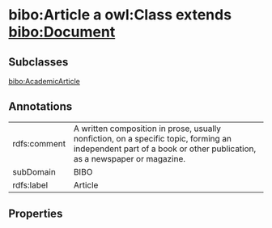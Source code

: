 # bibo:Article a owl:Class extends [bibo:Document](/ontology/bibo/Document)

## Subclasses

[bibo:AcademicArticle](/ontology/bibo/AcademicArticle)

## Annotations

|||
|-----|-----|
|rdfs:comment|A written composition in prose, usually nonfiction, on a specific topic, forming an independent part of a book or other publication, as a newspaper or magazine.|
|subDomain|BIBO|
|rdfs:label|Article|

## Properties

